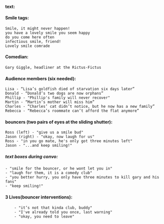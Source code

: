 #### text:


#### Smile tags:
    Smile, it might never happen!
    you have a lovely smile you seem happy 
    do you come here often
    infectious smile, friend!
    Lovely smile comrade

#### Comedian:
    Gary Giggle, headliner at the Rictus-Fictus 

#### Audience members (six needed):
    Lisa - “Lisa’s goldfish died of starvation six days later”
    Donald - “Donald’s two dogs are now orphans”
    Phillip - "Phillip's family will never recover"
    Martin - “Martin’s mother will miss him”
    Charles - “Charles’ cat didn’t notice, but he now has a new family”
    Rebecca - “Rebecca’s roommate can’t afford the flat anymore”


#### bouncers (two pairs of eyes at the sliding shutter):
    Ross (left) - "give us a smile bud"
    Jason (right) - "okay, now laugh for us"
    Ross - "in you go mate, he's only got three minutes left"
    Jason - "...and keep smiling!"

##### text boxes during convo:
    - "smile for the bouncer, or he wont let you in"
    - "laugh for them, it is a comedy club"
    - "you better hurry, you only have three minutes to kill gary and his fans"
    - "keep smiling!"

#### 3 Lives(bouncer interventions):
        - "it’s not that kinda club, buddy"
        - "I've already told you once, last warning"
        - "okay, you need to leave"

